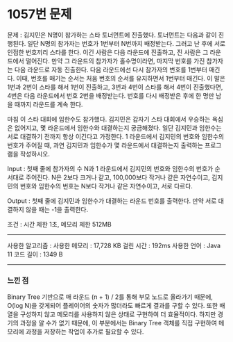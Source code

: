 <h1>1057번 문제</h1>

문제 : 김지민은 N명이 참가하는 스타 토너먼트에 진출했다. 토너먼트는 다음과 같이 진행된다. 일단 N명의 참가자는 번호가 1번부터 N번까지 배정받는다. 그러고 난 후에 서로 인접한 번호끼리 스타를 한다. 이긴 사람은 다음 라운드에 진출하고, 진 사람은 그 라운드에서 떨어진다. 만약 그 라운드의 참가자가 홀수명이라면, 마지막 번호를 가진 참가자는 다음 라운드로 자동 진출한다. 다음 라운드에선 다시 참가자의 번호를 1번부터 매긴다. 이때, 번호를 매기는 순서는 처음 번호의 순서를 유지하면서 1번부터 매긴다. 이 말은 1번과 2번이 스타를 해서 1번이 진출하고, 3번과 4번이 스타를 해서 4번이 진출했다면, 4번은 다음 라운드에서 번호 2번을 배정받는다. 번호를 다시 배정받은 후에 한 명만 남을 때까지 라운드를 계속 한다.

마침 이 스타 대회에 임한수도 참가했다. 김지민은 갑자기 스타 대회에서 우승하는 욕심은 없어지고, 몇 라운드에서 임한수와 대결하는지 궁금해졌다. 일단 김지민과 임한수는 서로 대결하기 전까지 항상 이긴다고 가정한다. 1 라운드에서 김지민의 번호와 임한수의 번호가 주어질 때, 과연 김지민과 임한수가 몇 라운드에서 대결하는지 출력하는 프로그램을 작성하시오.

Input : 첫째 줄에 참가자의 수 N과 1 라운드에서 김지민의 번호와 임한수의 번호가 순서대로 주어진다. N은 2보다 크거나 같고, 100,000보다 작거나 같은 자연수이고, 김지민의 번호와 임한수의 번호는 N보다 작거나 같은 자연수이고, 서로 다르다.

Output : 첫째 줄에 김지민과 임한수가 대결하는 라운드 번호를 출력한다. 만약 서로 대결하지 않을 때는 -1을 출력한다.

조건 : 시간 제한 1초, 메모리 제한 512MB

---

사용한 알고리즘 : 
사용한 메모리 : 17,728 KB
걸린 시간 : 192ms
사용한 언어 : Java 11
코드 길이 : 1349 B

---

<h3>느낀 점</h3>

 Binary Tree 기반으로 매 라운드 (n + 1) / 2를 통해 부모 노드로 올라가기 때문에, O(log N)을 갖게되어 플레이어의 숫자가 많더라도 빠르게 결과를 구할 수 있다.
 또한 배열을 구성하지 않고 메모리를 사용하지 않은 상태로 구현하여 더 효율적이다. 하지만 경기의 과정을 알 수가 없기 때문에, 이 부분에서는 Binary Tree 객체를 직접 구현하여 메모리에 과정을 저장하는 작업이 추가로 필요할 수 있다.
